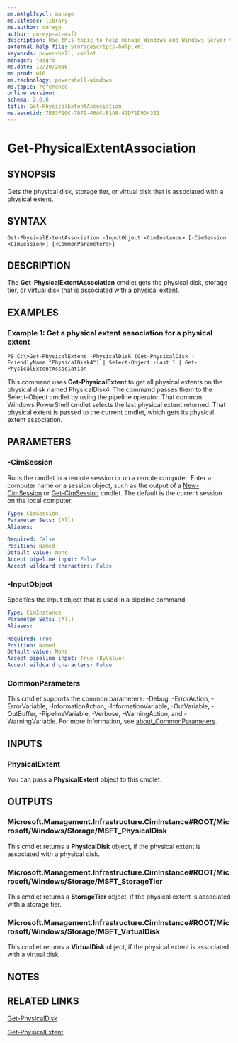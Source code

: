 ```yaml
---
ms.mktglfcycl: manage
ms.sitesec: library
ms.author: coreyp
author: coreyp-at-msft
description: Use this topic to help manage Windows and Windows Server technologies with Windows PowerShell.
external help file: StorageScripts-help.xml
keywords: powershell, cmdlet
manager: jasgro
ms.date: 12/20/2016
ms.prod: w10
ms.technology: powershell-windows
ms.topic: reference
online version: 
schema: 2.0.0
title: Get-PhysicalExtentAssociation
ms.assetid: 7E63F10C-7D79-46AC-B1A8-41D71D9D43E1
---
```


# Get-PhysicalExtentAssociation

## SYNOPSIS
Gets the physical disk, storage tier, or virtual disk that is associated with a physical extent.

## SYNTAX

```
Get-PhysicalExtentAssociation -InputObject <CimInstance> [-CimSession <CimSession>] [<CommonParameters>]
```

## DESCRIPTION
The **Get-PhysicalExtentAssociation** cmdlet gets the physical disk, storage tier, or virtual disk that is associated with a physical extent.

## EXAMPLES

### Example 1: Get a physical extent association for a physical extent
```
PS C:\>Get-PhysicalExtent -PhysicalDisk (Get-PhysicalDisk -FriendlyName "PhysicalDisk4") | Select-Object -Last 1 | Get-PhysicalExtentAssociation
```

This command uses **Get-PhysicalExtent** to get all physical extents on the physical disk named PhysicalDisk4.
The command passes them to the Select-Object cmdlet by using the pipeline operator.
That common Windows PowerShell cmdlet selects the last physical extent returned.
That physical extent is passed to the current cmdlet, which gets its physical extent association.

## PARAMETERS

### -CimSession
Runs the cmdlet in a remote session or on a remote computer.
Enter a computer name or a session object, such as the output of a [New-CimSession](http://go.microsoft.com/fwlink/p/?LinkId=227967) or [Get-CimSession](http://go.microsoft.com/fwlink/p/?LinkId=227966) cmdlet.
The default is the current session on the local computer.

```yaml
Type: CimSession
Parameter Sets: (All)
Aliases: 

Required: False
Position: Named
Default value: None
Accept pipeline input: False
Accept wildcard characters: False
```

### -InputObject
Specifies the input object that is used in a pipeline command.

```yaml
Type: CimInstance
Parameter Sets: (All)
Aliases: 

Required: True
Position: Named
Default value: None
Accept pipeline input: True (ByValue)
Accept wildcard characters: False
```

### CommonParameters
This cmdlet supports the common parameters: -Debug, -ErrorAction, -ErrorVariable, -InformationAction, -InformationVariable, -OutVariable, -OutBuffer, -PipelineVariable, -Verbose, -WarningAction, and -WarningVariable. For more information, see [about_CommonParameters](http://go.microsoft.com/fwlink/?LinkID=113216).

## INPUTS

### PhysicalExtent
You can pass a **PhysicalExtent** object to this cmdlet.

## OUTPUTS

### Microsoft.Management.Infrastructure.CimInstance#ROOT/Microsoft/Windows/Storage/MSFT_PhysicalDisk
This cmdlet returns a **PhysicalDisk** object, if the physical extent is associated with a physical disk.

### Microsoft.Management.Infrastructure.CimInstance#ROOT/Microsoft/Windows/Storage/MSFT_StorageTier
This cmdlet returns a **StorageTier** object, if the physical extent is associated with a storage tier.

### Microsoft.Management.Infrastructure.CimInstance#ROOT/Microsoft/Windows/Storage/MSFT_VirtualDisk
This cmdlet returns a **VirtualDisk** object, if the physical extent is associated with a virtual disk.

## NOTES

## RELATED LINKS

[Get-PhysicalDisk](./get-physicaldisk.md)

[Get-PhysicalExtent](./get-physicalextent.md)


